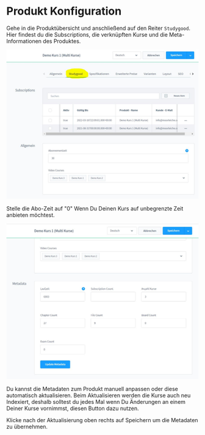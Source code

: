 # Produkt Konfiguration

Gehe in die Produktübersicht und anschließend auf den Reiter `Studygood`.
Hier findest du die Subscriptions, die verknüpften Kurse und die Meta-Informationen des Produktes.

![](img/product-admin-01.jpg)

Stelle die Abo-Zeit auf "0" Wenn Du Deinen Kurs auf unbegrenzte Zeit anbieten
möchtest.

![](img/product-admin-02.jpg)

Du kannst die Metadaten zum Produkt manuell anpassen oder diese automatisch aktualisieren. 
Beim Aktualisieren werden die Kurse auch neu Indexiert, deshalb solltest du jedes Mal wenn Du
Änderungen an einem Deiner Kurse vornimmst, diesen Button dazu nutzen.

Klicke nach der Aktualisierung oben rechts auf Speichern um die Metadaten zu übernehmen.